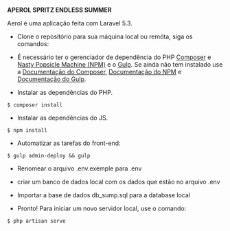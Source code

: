 **APEROL SPRITZ ENDLESS SUMMER**


Aerol é uma aplicação feita com Laravel 5.3.


* Clone o repositório para sua máquina local ou remóta, siga os comandos:


* É necessário ter o gerenciador de dependência do PHP [Composer](https://getcomposer.org/) e [Nasty Popsicle Machine (NPM)](https://www.npmjs.com/) e o [Gulp](http://gulpjs.com/). Se ainda não tem instalado use a [Documentação do Composer](https://getcomposer.org/doc/00-intro.md), [Documentação do NPM](https://docs.npmjs.com/) e [Documentação do Gulp](https://github.com/gulpjs/gulp/blob/master/docs/getting-started.md).

* Instalar as dependências do PHP.

```shell
$ composer install
```

* Instalar as dependências do JS.

```shell
$ npm install
```

* Automatizar as tarefas do front-end:

```shell
$ gulp admin-deploy && gulp
```

* Renomear o arquivo .env.exemple para .env

* criar um banco de dados local com os dados que estão no arquivo .env

* Importar a base de dados db_sump.sql para a database local

* Pronto! Para iniciar um novo servidor local, use o comando:

```shell
$ php artisan serve
```

